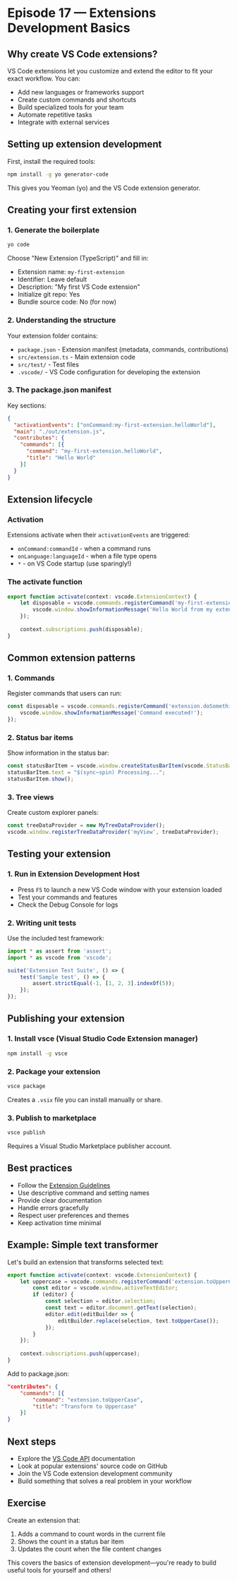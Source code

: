 # Episode 17 — Extensions Development Basics

## Why create VS Code extensions?
VS Code extensions let you customize and extend the editor to fit your exact workflow. You can:
- Add new languages or frameworks support
- Create custom commands and shortcuts
- Build specialized tools for your team
- Automate repetitive tasks
- Integrate with external services

## Setting up extension development
First, install the required tools:

```bash
npm install -g yo generator-code
```

This gives you Yeoman (yo) and the VS Code extension generator.

## Creating your first extension

### 1. Generate the boilerplate
```bash
yo code
```

Choose "New Extension (TypeScript)" and fill in:
- Extension name: `my-first-extension`
- Identifier: Leave default
- Description: "My first VS Code extension"
- Initialize git repo: Yes
- Bundle source code: No (for now)

### 2. Understanding the structure
Your extension folder contains:
- `package.json` - Extension manifest (metadata, commands, contributions)
- `src/extension.ts` - Main extension code
- `src/test/` - Test files
- `.vscode/` - VS Code configuration for developing the extension

### 3. The package.json manifest
Key sections:
```json
{
  "activationEvents": ["onCommand:my-first-extension.helloWorld"],
  "main": "./out/extension.js",
  "contributes": {
    "commands": [{
      "command": "my-first-extension.helloWorld",
      "title": "Hello World"
    }]
  }
}
```

## Extension lifecycle

### Activation
Extensions activate when their `activationEvents` are triggered:
- `onCommand:commandId` - when a command runs
- `onLanguage:languageId` - when a file type opens
- `*` - on VS Code startup (use sparingly!)

### The activate function
```typescript
export function activate(context: vscode.ExtensionContext) {
    let disposable = vscode.commands.registerCommand('my-first-extension.helloWorld', () => {
        vscode.window.showInformationMessage('Hello World from my extension!');
    });
    
    context.subscriptions.push(disposable);
}
```

## Common extension patterns

### 1. Commands
Register commands that users can run:
```typescript
const disposable = vscode.commands.registerCommand('extension.doSomething', () => {
    vscode.window.showInformationMessage('Command executed!');
});
```

### 2. Status bar items
Show information in the status bar:
```typescript
const statusBarItem = vscode.window.createStatusBarItem(vscode.StatusBarAlignment.Right, 100);
statusBarItem.text = "$(sync~spin) Processing...";
statusBarItem.show();
```

### 3. Tree views
Create custom explorer panels:
```typescript
const treeDataProvider = new MyTreeDataProvider();
vscode.window.registerTreeDataProvider('myView', treeDataProvider);
```

## Testing your extension

### 1. Run in Extension Development Host
- Press `F5` to launch a new VS Code window with your extension loaded
- Test your commands and features
- Check the Debug Console for logs

### 2. Writing unit tests
Use the included test framework:
```typescript
import * as assert from 'assert';
import * as vscode from 'vscode';

suite('Extension Test Suite', () => {
    test('Sample test', () => {
        assert.strictEqual(-1, [1, 2, 3].indexOf(5));
    });
});
```

## Publishing your extension

### 1. Install vsce (Visual Studio Code Extension manager)
```bash
npm install -g vsce
```

### 2. Package your extension
```bash
vsce package
```
Creates a `.vsix` file you can install manually or share.

### 3. Publish to marketplace
```bash
vsce publish
```
Requires a Visual Studio Marketplace publisher account.

## Best practices
- Follow the [Extension Guidelines](https://code.visualstudio.com/api/references/extension-guidelines)
- Use descriptive command and setting names
- Provide clear documentation
- Handle errors gracefully
- Respect user preferences and themes
- Keep activation time minimal

## Example: Simple text transformer
Let's build an extension that transforms selected text:

```typescript
export function activate(context: vscode.ExtensionContext) {
    let uppercase = vscode.commands.registerCommand('extension.toUpperCase', () => {
        const editor = vscode.window.activeTextEditor;
        if (editor) {
            const selection = editor.selection;
            const text = editor.document.getText(selection);
            editor.edit(editBuilder => {
                editBuilder.replace(selection, text.toUpperCase());
            });
        }
    });
    
    context.subscriptions.push(uppercase);
}
```

Add to package.json:
```json
"contributes": {
    "commands": [{
        "command": "extension.toUpperCase",
        "title": "Transform to Uppercase"
    }]
}
```

## Next steps
- Explore the [VS Code API](https://code.visualstudio.com/api) documentation
- Look at popular extensions' source code on GitHub
- Join the VS Code extension development community
- Build something that solves a real problem in your workflow

## Exercise
Create an extension that:
1. Adds a command to count words in the current file
2. Shows the count in a status bar item
3. Updates the count when the file content changes

This covers the basics of extension development—you're ready to build useful tools for yourself and others!